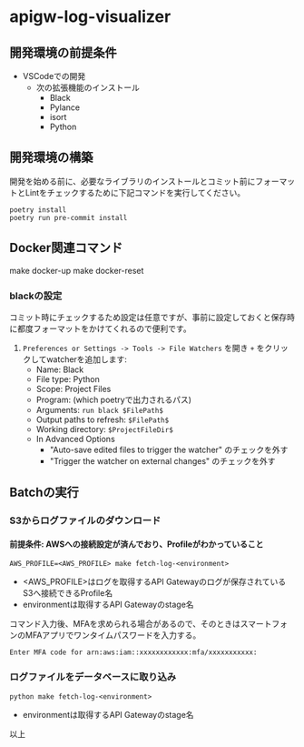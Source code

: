 # apigw-log-visualizer

## 開発環境の前提条件

- VSCodeでの開発
  - 次の拡張機能のインストール
    - Black
    - Pylance
    - isort
    - Python

## 開発環境の構築

開発を始める前に、必要なライブラリのインストールとコミット前にフォーマットとLintをチェックするために下記コマンドを実行してください。

```shell: terminal
poetry install
poetry run pre-commit install
```

## Docker関連コマンド

make docker-up
make docker-reset

### blackの設定

コミット時にチェックするため設定は任意ですが、事前に設定しておくと保存時に都度フォーマットをかけてくれるので便利です。

1. `Preferences or Settings -> Tools -> File Watchers` を開き `+` をクリックしてwatcherを追加します:
   - Name: Black
   - File type: Python
   - Scope: Project Files
   - Program: (which poetryで出力されるパス)
   - Arguments: `run black $FilePath$`
   - Output paths to refresh: `$FilePath$`
   - Working directory: `$ProjectFileDir$`
   - In Advanced Options
     - "Auto-save edited files to trigger the watcher" のチェックを外す
     - "Trigger the watcher on external changes" のチェックを外す

## Batchの実行

### S3からログファイルのダウンロード

#### 前提条件: AWSへの接続設定が済んでおり、Profileがわかっていること

```shell: terminal
AWS_PROFILE=<AWS_PROFILE> make fetch-log-<environment>
```

- <AWS_PROFILE>はログを取得するAPI Gatewayのログが保存されているS3へ接続できるProfile名
- environmentは取得するAPI Gatewayのstage名

コマンド入力後、MFAを求められる場合があるので、そのときはスマートフォンのMFAアプリでワンタイムパスワードを入力する。

```shell: terminal
Enter MFA code for arn:aws:iam::xxxxxxxxxxxx:mfa/xxxxxxxxxxx:
```

### ログファイルをデータベースに取り込み

```shell: terminal
python make fetch-log-<environment>
```

- environmentは取得するAPI Gatewayのstage名

以上
